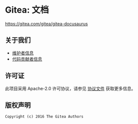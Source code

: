 # Gitea: 文档

https://gitea.com/gitea/gitea-docusaurus

## 关于我们

* [维护者信息](https://github.com/orgs/go-gitea/people)
* [代码贡献者信息](https://github.com/go-gitea/docs/graphs/contributors)

## 许可证

此项目采用 Apache-2.0 许可协议，请参见 [协议文件](LICENSE) 获取更多信息。

## 版权声明

```
Copyright (c) 2016 The Gitea Authors
```
